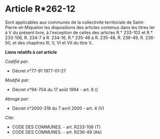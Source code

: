# Article R*262-12

Sont applicables aux communes de la collectivité territoriale de Saint-Pierre-et-Miquelon les dispositions des articles
contenus dans les titres Ier à V du présent livre, à l'exception de celles des articles R.* 233-102 et R.* 233-106, R. 234-7
à R. 234-16, R.* 235-46 à R. 235-48, R. 236-49, R. 236-50, et des chapitres III, V, VI et VII du titre V..

**Liens relatifs à cet article**

_Codifié par_:

  - Décret n°77-91 1977-01-27

_Modifié par_:

  - Décret n°94-704 du 17 août 1994 - art. 6 ()

_Abrogé par_:

  - Décret n°2000-318 du 7 avril 2000 - art. 4 (V)

_Cite_:

  - CODE DES COMMUNES. - art. R233-106 (T)
  - CODE DES COMMUNES. - art. R236-49 (Ab)
